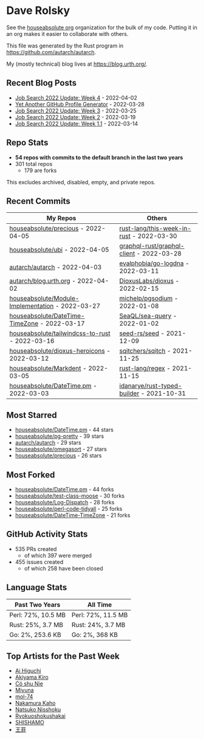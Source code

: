 
# Dave Rolsky

See the [houseabsolute org](/houseabsolute) organization for the bulk of my
code. Putting it in an org makes it easier to collaborate with others.

This file was generated by the Rust program in
https://github.com/autarch/autarch.

My (mostly technical) blog lives at https://blog.urth.org/.

## Recent Blog Posts

- [Job Search 2022 Update: Week 4](https://blog.urth.org/2022/04/02/job-search-2022-update-week-4/) - 2022-04-02
- [Yet Another GitHub Profile Generator](https://blog.urth.org/2022/03/28/yet-another-github-profile-generator/) - 2022-03-28
- [Job Search 2022 Update: Week 3](https://blog.urth.org/2022/03/25/job-search-2022-update-week-3/) - 2022-03-25
- [Job Search 2022 Update: Week 2](https://blog.urth.org/2022/03/19/job-search-2022-update-week-2/) - 2022-03-19
- [Job Search 2022 Update: Week 1.1](https://blog.urth.org/2022/03/14/job-search-2022-update-week-1-1/) - 2022-03-14


## Repo Stats
- **54 repos with commits to the default branch in the last two years**
- 301 total repos
  - 179 are forks

This excludes archived, disabled, empty, and private repos.

## Recent Commits
| My Repos | Others |
|----------|--------|
| [houseabsolute/precious](https://github.com/houseabsolute/precious) - 2022-04-05              | [rust-lang/this-week-in-rust](https://github.com/rust-lang/this-week-in-rust) - 2022-03-30                |
| [houseabsolute/ubi](https://github.com/houseabsolute/ubi) - 2022-04-05              | [graphql-rust/graphql-client](https://github.com/graphql-rust/graphql-client) - 2022-03-28                |
| [autarch/autarch](https://github.com/autarch/autarch) - 2022-04-03              | [evalphobia/go-logdna](https://github.com/evalphobia/go-logdna) - 2022-03-11                |
| [autarch/blog.urth.org](https://github.com/autarch/blog.urth.org) - 2022-04-02              | [DioxusLabs/dioxus](https://github.com/DioxusLabs/dioxus) - 2022-02-15                |
| [houseabsolute/Module-Implementation](https://github.com/houseabsolute/Module-Implementation) - 2022-03-27              | [michelp/pgsodium](https://github.com/michelp/pgsodium) - 2022-01-08                |
| [houseabsolute/DateTime-TimeZone](https://github.com/houseabsolute/DateTime-TimeZone) - 2022-03-17              | [SeaQL/sea-query](https://github.com/SeaQL/sea-query) - 2022-01-02                |
| [houseabsolute/tailwindcss-to-rust](https://github.com/houseabsolute/tailwindcss-to-rust) - 2022-03-16              | [seed-rs/seed](https://github.com/seed-rs/seed) - 2021-12-09                |
| [houseabsolute/dioxus-heroicons](https://github.com/houseabsolute/dioxus-heroicons) - 2022-03-12              | [sqitchers/sqitch](https://github.com/sqitchers/sqitch) - 2021-11-25                |
| [houseabsolute/Markdent](https://github.com/houseabsolute/Markdent) - 2022-03-05              | [rust-lang/regex](https://github.com/rust-lang/regex) - 2021-11-15                |
| [houseabsolute/DateTime.pm](https://github.com/houseabsolute/DateTime.pm) - 2022-03-03              | [idanarye/rust-typed-builder](https://github.com/idanarye/rust-typed-builder) - 2021-10-31                |


## Most Starred
- [houseabsolute/DateTime.pm](https://github.com/houseabsolute/DateTime.pm) - 44 stars
- [houseabsolute/pg-pretty](https://github.com/houseabsolute/pg-pretty) - 39 stars
- [autarch/autarch](https://github.com/autarch/autarch) - 29 stars
- [houseabsolute/omegasort](https://github.com/houseabsolute/omegasort) - 27 stars
- [houseabsolute/precious](https://github.com/houseabsolute/precious) - 26 stars


## Most Forked
- [houseabsolute/DateTime.pm](https://github.com/houseabsolute/DateTime.pm) - 44 forks
- [houseabsolute/test-class-moose](https://github.com/houseabsolute/test-class-moose) - 30 forks
- [houseabsolute/Log-Dispatch](https://github.com/houseabsolute/Log-Dispatch) - 28 forks
- [houseabsolute/perl-code-tidyall](https://github.com/houseabsolute/perl-code-tidyall) - 25 forks
- [houseabsolute/DateTime-TimeZone](https://github.com/houseabsolute/DateTime-TimeZone) - 21 forks


## GitHub Activity Stats
- 535 PRs created
  - of which 397 were merged
- 455 issues created
  - of which 258 have been closed

## Language Stats
| Past Two Years        | All Time                |
|-----------------------|-------------------------|
| Perl: 72%, 10.5 MB              | Perl: 72%, 11.5 MB                |
| Rust: 25%, 3.7 MB              | Rust: 24%, 3.7 MB                |
| Go: 2%, 253.6 KB              | Go: 2%, 368 KB                |


## Top Artists for the Past Week
* [Ai Higuchi](https://musicbrainz.org/search?query=Ai%20Higuchi&amp;type=artist&amp;method=indexed)
* [Akiyama Kiro](https://musicbrainz.org/search?query=Akiyama%20Kiro&amp;type=artist&amp;method=indexed)
* [Cö shu Nie](https://musicbrainz.org/artist/d38d4afb-3c51-4cd5-b6e9-5d4ec71d2440)
* [Miyuna](https://musicbrainz.org/artist/716ddb3a-06c0-433b-9d75-ff39f46eebc4)
* [mol-74](https://musicbrainz.org/artist/c97441d5-46e4-4c7a-8609-97e2dcb7233e)
* [Nakamura Kaho](https://musicbrainz.org/search?query=Nakamura%20Kaho&amp;type=artist&amp;method=indexed)
* [Natsuko Nisshoku](https://musicbrainz.org/search?query=Natsuko%20Nisshoku&amp;type=artist&amp;method=indexed)
* [Ryokuoshokushakai](https://musicbrainz.org/search?query=Ryokuoshokushakai&amp;type=artist&amp;method=indexed)
* [SHISHAMO](https://musicbrainz.org/artist/b4ec0834-e5e4-4dab-b909-10cb21ebf3b2)
* [王菲](https://musicbrainz.org/artist/692e367d-2846-442d-b13d-1177c3681c65)

